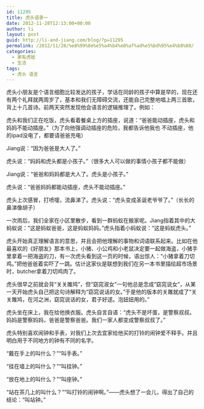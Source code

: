 ```yaml
---
id: 11295
title: 虎头语录一
date: 2012-11-28T12:13:00+00:00
author: li
layout: post
guid: http://li-and-jiang.com/blog/?p=11295
permalink: /2012/11/28/%e8%99%8e%e5%a4%b4%e8%af%ad%e5%bd%95%e4%b8%80/
categories:
  - 家有虎娃
  - 生活
tags:
  - 虎头 语言
---
```

虎头小朋友是个语言细胞比较发达的孩子，学话在同龄的孩子中算是早的，现在还有两个礼拜就两周岁了，基本和我们无障碍交流，还能自己完整地唱上两三首歌，背上十几首诗。前两天突然发现他会语言的逻辑推理了。例如：

虎头和我们正在吃饭，虎头看着餐桌上方的插座，说道：“爸爸能动插座，虎头和妈妈不能动插座。”（为了向他强调动插座的危险，我都告诉他我也 不动插座，他的ipad没电了，都要请爸爸充电）

Jiang说：“因为爸爸是大人了。”

虎头说：“妈妈和虎头都是小孩子。”（很多大人可以做的事情小孩子都不能做）

Jiang说：“爸爸和妈妈都是大人了。虎头是小孩子。”

虎头说：“爸爸妈妈都能动插座，虎头不能动插座。”

虎头上次感冒，打喷嚏，流鼻涕了。虎头说：“虎头变成圣诞老爷爷了。”（长长的鼻涕像胡子）

一次雨后，我们全家在小区里散步，看到一群蚂蚁在搬家呢。Jiang指着其中的大蚂蚁说：“这是蚂蚁爸爸，这是蚂蚁妈妈。”虎头指着小蚂蚁说：“这是蚂蚁虎头。”

虎头开始真正理解语言的意思，并且会把他理解的事物和词语联系起来。比如在他最喜欢的《好朋友》那本书上，小猪、小公鸡和小老鼠决定要一起做海盗，小猪手里拿着一把海盗的刀，有一次虎头看到这一页的时候，语出惊人：“小猪拿着刀切鸡。”把他爸爸着实吓了一跳。估计这家伙是联想到我们在另一本书里描绘超市场景时，butcher拿着刀切鸡肉了。

虎头很早之前就会背“关关雎鸠”，但“窈窕淑女”一句他总是念成“窈窕说女”，从某一天开始虎头自己把这句诗解释为“窈窕说话的女。”于是他的版本的关雎就成了“关关雎鸠，在河之洲，窈窕说话的女，君子好逑。泡妞妞用的。”

虎头坐在床上，我在给他换衣服。虎头自言自语：“虎头不是坏蛋，是警察叔叔。妈妈是警察妈妈，爸爸是警察爸爸。我们一家人都变成警察叔叔了。”

虎头特别喜欢闹钟和手表，对我们上次去宜家给他买的打铃的闹钟爱不释手。并且明白用于不同地方的钟有不同的名字。

“戴在手上的叫什么？”“叫手表。”

“挂在墙上的叫什么？”“叫挂钟。”

“放在地上的叫什么？”“叫座钟。”

“站在茶几上的叫什么？”“叫打铃的闹钟啊。”——虎头想了一会儿，得出了自己的结论：“叫站钟。”